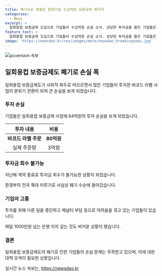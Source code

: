 ```yaml
---
title: 폐기수순 애꿎은 참여기업 수십억원 보증금제 빚더미
categories:
  - News
excerpt: >
  일회용컵 보증금제 도입으로 기업들이 수십억원 손실 소식. 상당한 투자금을 들인 기업들은 지자체로의 전면 축소로 회수가 어려워졌으며, 추가로 각종 계약을 맺어야 했던 상황에서 큰 타격을 입었다. 특히, 생산량을 맞추기 위해 다른 거래처 계약을 끊었던 기업들은 심각한 어려움을 겪고 있다. 환경부의 결정으로 일회용컵 보증금제는 사실상 폐기 수순에 올라서고, 관계자들은 고통을 호소하고 있다.
feature_text: >
  일회용컵 보증금제 도입으로 기업들이 수십억원 손실 소식. 상당한 투자금을 들인 기업들은 지자체로의 전면 축소로 회수가 어려워졌으며, 추가로 각종 계약을 맺어야 했던 상황에서 큰 타격을 입었다. 특히, 생산량을 맞추기 위해 다른 거래처 계약을 끊었던 기업들은 심각한 어려움을 겪고 있다. 환경부의 결정으로 일회용컵 보증금제는 사실상 폐기 수순에 올라서고, 관계자들은 고통을 호소하고 있다.
image: 'https://newsdao.kr/res/images/meta/newsdao_breakingnews.jpg'
---
```


<p><img src="https://newsdao.kr/res/images/meta/newsdao_breakingnews.jpg" alt="pcversion 속보" /></p>

<h2 data-ke-size="size26">일회용컵 보증금제도 폐기로 손실 폭</h2>

<p data-ke-size="size16">일회용컵 보증금제도가 사회적 화두로 떠오르면서 많은 기업들이 투자한 바코드 라벨 사업이 분위기 전환이 되며 큰 손실을 보게 되었습니다.</p>

<h3>투자 손실</h3>

<p data-ke-size="size16">기업들은 일회용컵 보증금제 사업에 64억원의 투자 손실을 보게 되었습니다.</p>

<table>
<thead>
<tr>
<th scope="col">투자 내용</th>
<th scope="col">비용</th>
</tr>
</thead>
<tbody>
<tr>
<td style="text-align: center; height: 17px;"><b>바코드 라벨 주문</b></td>
<td style="text-align: center; height: 17px;"><b>80억원</b></td>
</tr>
<tr>
<td style="text-align: center; height: 17px;">실제 주문량</td>
<td style="text-align: center; height: 17px;">3억원</td>
</tr>
</tbody>
</table>

<h3>투자금 회수 불가능</h3>

<p data-ke-size="size16">지난해 계약 종료로 투자금 회수가 불가능한 상황이 되었습니다.</p>

<p data-ke-size="size16">환경부의 전국 확대 미루기로 사실상 폐기 수순에 들어갔습니다.</p>

<h3>기업의 고통</h3>

<p data-ke-size="size16">투자를 위해 다른 일을 중단하고 페널티 부담 등으로 어려움을 겪고 있는 기업들이 있습니다.</p>

<p data-ke-size="size16">매달 1000만원 넘는 은행 이자 갚는 것도 버거운 상황이 됐습니다.</p>

<h3>결론</h3>

<p data-ke-size="size16">일회용컵 보증금제도의 폐기로 인한 기업들의 손실 문제는 주목받고 있으며, 이에 대한 대책 모색이 필요한 상황입니다.</p>
실시간 뉴스 속보는, <a href="https://newsdao.kr" rel="dofollow">https://newsdao.kr</a>


